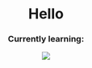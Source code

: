 <h1 align="center">Hello</h1>

<h3 align="center">Currently learning:</h3>
<div align="center">
  <img src="https://blog.evanyou.me/images/logo.png" />
</div>
